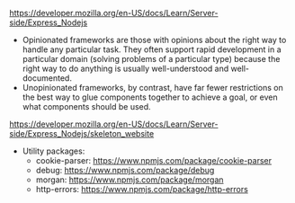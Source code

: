 https://developer.mozilla.org/en-US/docs/Learn/Server-side/Express_Nodejs

- Opinionated frameworks are those with opinions about the right way to handle any particular task. They often support rapid development in a particular domain (solving problems of a particular type) because the right way to do anything is usually well-understood and well-documented.
- Unopinionated frameworks, by contrast, have far fewer restrictions on the best way to glue components together to achieve a goal, or even what components should be used.

https://developer.mozilla.org/en-US/docs/Learn/Server-side/Express_Nodejs/skeleton_website

- Utility packages:
	- cookie-parser: https://www.npmjs.com/package/cookie-parser
	- debug: https://www.npmjs.com/package/debug
	- morgan: https://www.npmjs.com/package/morgan
	- http-errors: https://www.npmjs.com/package/http-errors

